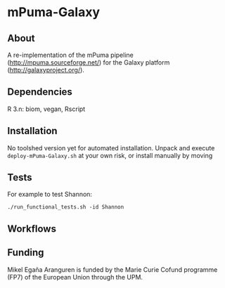 mPuma-Galaxy
============

About
-----

A re-implementation of the mPuma pipeline (http://mpuma.sourceforge.net/) for the Galaxy platform (http://galaxyproject.org/).

Dependencies
------------

R 3.n: biom, vegan,
Rscript

Installation
------------

No toolshed version yet for automated installation. Unpack and execute `deploy-mPuma-Galaxy.sh` at your own risk, or install manually by moving 

Tests
-----

For example to test Shannon: 

`./run_functional_tests.sh -id Shannon`

Workflows
---------

Funding
-------

Mikel Egaña Aranguren is funded by the Marie Curie Cofund programme (FP7) of the European Union through the UPM.